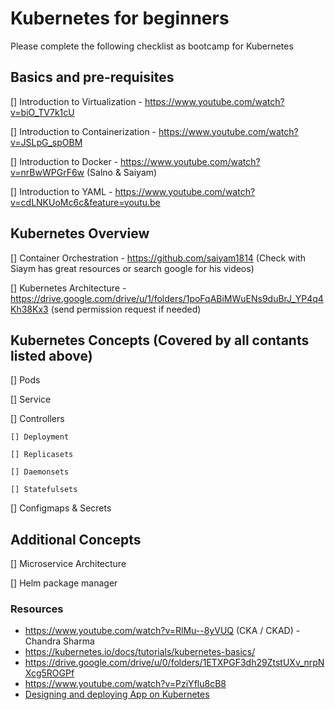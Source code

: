 # Kubernetes for beginners
Please complete the following checklist as bootcamp for Kubernetes

## Basics and pre-requisites
[] Introduction to Virtualization - https://www.youtube.com/watch?v=biO_TV7k1cU

[] Introduction to Containerization - https://www.youtube.com/watch?v=JSLpG_spOBM

[] Introduction to Docker - https://www.youtube.com/watch?v=nrBwWPGrF6w (Salno & Saiyam)

[] Introduction to YAML - https://www.youtube.com/watch?v=cdLNKUoMc6c&feature=youtu.be

## Kubernetes Overview
[] Container Orchestration - https://github.com/saiyam1814 (Check with Siaym has great resources or search google for his videos)

[] Kubernetes Architecture - https://drive.google.com/drive/u/1/folders/1poFqABiMWuENs9duBrJ_YP4q4Kh38Kx3 (send permission  request if needed)

## Kubernetes Concepts (Covered by all contants listed above)
[] Pods

[] Service

[] Controllers

    [] Deployment

    [] Replicasets

    [] Daemonsets

    [] Statefulsets

[] Configmaps & Secrets

## Additional Concepts
[] Microservice Architecture

[] Helm package manager

### Resources
- https://www.youtube.com/watch?v=RlMu--8yVUQ (CKA / CKAD) - Chandra Sharma
- https://kubernetes.io/docs/tutorials/kubernetes-basics/
- https://drive.google.com/drive/u/0/folders/1ETXPGF3dh29ZtstUXv_nrpNXcg5ROGPf
- https://www.youtube.com/watch?v=PziYflu8cB8
- [Designing and deploying App on Kubernetes](https://www.youtube.com/watch?v=0qS7thrcFbc)
